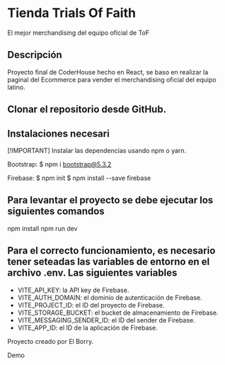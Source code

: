 # Tienda Trials Of Faith 
El mejor merchandising del equipo oficial de ToF

<h2> Descripción </h2>
Proyecto final de CoderHouse hecho en React, se baso en realizar la paginal del Ecommerce para vender el merchandising oficial del equipo latino.

<h2> Clonar el repositorio desde GitHub. </h2>


<h2> Instalaciones necesari</h2>
[!IMPORTANT]
Instalar las dependencias usando npm o yarn.

Bootstrap:
$ npm i bootstrap@5.3.2

Firebase:
$ npm init
$ npm install --save firebase

<h2> Para levantar el proyecto se debe ejecutar los siguientes comandos </h2>
npm install
npm run dev

<h2>Para el correcto funcionamiento, es necesario tener seteadas las variables de entorno en el archivo .env. Las siguientes variables </h2>

* VITE_API_KEY: la API key de Firebase.
* VITE_AUTH_DOMAIN: el dominio de autenticación de Firebase.
* VITE_PROJECT_ID: el ID del proyecto de Firebase.
* VITE_STORAGE_BUCKET: el bucket de almacenamiento de Firebase.
* VITE_MESSAGING_SENDER_ID: el ID del sender de Firebase.
* VITE_APP_ID: el ID de la aplicación de Firebase.


Proyecto creado por El Borry.

Demo

